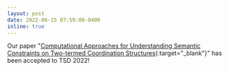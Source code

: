 ```yaml
---
layout: post
date: 2022-06-15 07:59:00-0400
inline: true
---
```


Our paper "[Computational Approaches for Understanding Semantic Constraints on Two-termed Coordination Structures](/publications/){:target="\_blank"}"
has been accepted to TSD 2022!